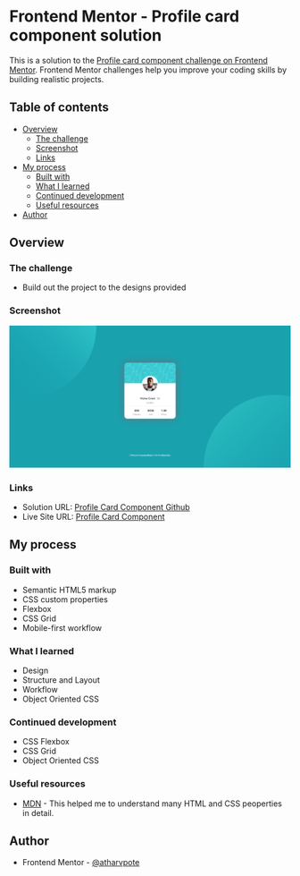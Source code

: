 # Frontend Mentor - Profile card component solution

This is a solution to the [Profile card component challenge on Frontend Mentor](https://www.frontendmentor.io/challenges/profile-card-component-cfArpWshJ/hub/profile-card-component-x_SszFYla). Frontend Mentor challenges help you improve your coding skills by building realistic projects.

## Table of contents

- [Overview](#overview)
  - [The challenge](#the-challenge)
  - [Screenshot](#screenshot)
  - [Links](#links)
- [My process](#my-process)
  - [Built with](#built-with)
  - [What I learned](#what-i-learned)
  - [Continued development](#continued-development)
  - [Useful resources](#useful-resources)
- [Author](#author)

## Overview

### The challenge

- Build out the project to the designs provided

### Screenshot

![](./screenshots/screenshot.png)

### Links

- Solution URL: [Profile Card Component Github](https://github.com/atharvpote/Profile-Card-Component)
- Live Site URL: [Profile Card Component](https://atharvpote.github.io/Profile-Card-Component/)

## My process

### Built with

- Semantic HTML5 markup
- CSS custom properties
- Flexbox
- CSS Grid
- Mobile-first workflow

### What I learned

- Design
- Structure and Layout
- Workflow
- Object Oriented CSS

### Continued development

- CSS Flexbox
- CSS Grid
- Object Oriented CSS

### Useful resources

- [MDN](https://developer.mozilla.org/en-US/) - This helped me to understand many HTML and CSS peoperties in detail.

## Author

- Frontend Mentor - [@atharvpote](https://www.frontendmentor.io/profile/atharvpote)
